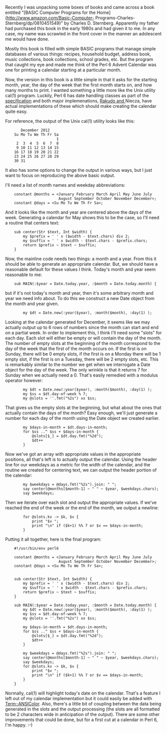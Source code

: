 Recently I was unpacking some boxes of books and came across a book entitled
"[BASIC Computer Programs for the Home](http://www.amazon.com/Basic-Computer-
Programs-Charles-Sternberg/dp/0810451549)" by Charles D. Sternberg. Apparently
my father had purchased this book in the early 1980s and had given it to me.
In any case, my name was scrawled in the front cover in the manner an
adolescent me would have done.

Mostly this book is filled with simple BASIC programs that manage simple
databases of various things: recipes, household budget, address book, music
collections, book collections, school grades, etc. But the program that caught
my eye and made me think of the Perl 6 Advent Calendar was one for printing a
calendar starting at a particular month.

Now, the version in this book is a little simple in that it asks for the
starting month, year, the day of the week that the first month starts on, and
how many months to print. I wanted something a little more like the Unix
utility cal(1) program. Luckily, Perl 6 has date handling classes as part of
the [specification](http://perlcabal.org/syn/S32/Temporal.html) and both major
implemenations, [Rakudo and ](https://github.com/rakudo)Niecza, have actual
implementations of these which should make creating the calendar quite easy.

For reference, the output of the Unix cal(1) utility looks like this:

    
           December 2012
        Su Mo Tu We Th Fr Sa
                           1
         2  3  4  5  6  7  8
         9 10 11 12 13 14 15
        16 17 18 19 20 21 22
        23 24 25 26 27 28 29
        30 31                 

It also has some options to change the output in various ways, but I just want
to focus on reproducing the above basic output.

I'll need a list of month names and weekday abbreviations:

    
        constant @months = <January February March April May June July
                            August September October November December>;
        constant @days = <Su Mo Tu We Th Fr Sa>;

And it looks like the month and year are centered above the days of the week.
Generating a calendar for May shows this to be the case, so I'll need a
routine that centers text:

    
        sub center(Str $text, Int $width) {
            my $prefix = ' ' x ($width - $text.chars) div 2;
            my $suffix = ' ' x $width - $text.chars - $prefix.chars;
            return $prefix ~ $text ~ $suffix;
        }

Now, the mainline code needs two things: a month and a year. From this it
should be able to generate an appropriate calendar. But, we should have a
reasonable default for these values I think. Today's month and year seem
reasonable to me:

    
        sub MAIN(:$year = Date.today.year, :$month = Date.today.month) {

but if it's not today's month and year, then it's some arbitrary month and
year we need info about. To do this we construct a new Date object from the
month and year given.

    
            my $dt = Date.new(:year($year), :month($month), :day(1) );

Looking at the calendar generated for December, it seems like we may actually
output up to 6 rows of numbers since the month can start and end on a partial
week. In order to implement this, I think I'll need some "slots" for each day.
Each slot will either be empty or will contain the day of the month. The
number of empty slots at the beginning of the month correspond to the day of
the week that the first of the month occurs on. If the first is on Sunday,
there will be 0 empty slots, if the first is on a Monday there will be 1 empty
slot, if the first is on a Tuesday, there will be 2 empty slots, etc. This is
remarkably similar to the number we get when we interrogate a Date object for
the day of the week. The only wrinkle is that it returns 7 for Sunday when we
actually need a 0. That's easily remedied with a modulus operator however:

    
            my $dt = Date.new(:year($year), :month($month), :day(1) );
            my $ss = $dt.day-of-week % 7;
            my @slots = ''.fmt("%2s") xx $ss;

That gives us the empty slots at the beginning, but what about the ones that
actually contain the days of the month? Easy enough, we'll just generate a
number for each day of the month using the Date object we created earlier.

    
            my $days-in-month = $dt.days-in-month;
            for $ss ..^ $ss + $days-in-month {
                @slots[$_] = $dt.day.fmt("%2d");
                $dt++
            }

Now we've got an array with appropriate values in the appropriate positions,
all that's left is to actually output the calendar. Using the header line for
our weekdays as a metric for the width of the calendar, and the routine we
created for centering text, we can output the header portion of the calendar:

    
            my $weekdays = @days.fmt("%2s").join: " ";
            say center(@months[$month-1] ~ " " ~ $year, $weekdays.chars);
            say $weekdays;

Then we iterate over each slot and output the appropriate values. If we've
reached the end of the week or the end of the month, we output a newline:

    
            for @slots.kv -> $k, $v {
                print "$v ";
                print "\n" if ($k+1) %% 7 or $v == $days-in-month;
            }

Putting it all together, here is the final program:

    
        #!/usr/bin/env perl6
    
        constant @months = <January February March April May June July
                            August September October November December>;
        constant @days = <Su Mo Tu We Th Fr Sa>;
    
    
        sub center(Str $text, Int $width) {
            my $prefix = ' ' x ($width - $text.chars) div 2;
            my $suffix = ' ' x $width - $text.chars - $prefix.chars;
            return $prefix ~ $text ~ $suffix;
        }
    
        sub MAIN(:$year = Date.today.year, :$month = Date.today.month) {
            my $dt = Date.new(:year($year), :month($month), :day(1) );
            my $ss = $dt.day-of-week % 7;
            my @slots = ''.fmt("%2s") xx $ss;
    
            my $days-in-month = $dt.days-in-month;
            for $ss ..^ $ss + $days-in-month {
                @slots[$_] = $dt.day.fmt("%2d");
                $dt++
            }
    
            my $weekdays = @days.fmt("%2s").join: " ";
            say center(@months[$month-1] ~ " " ~ $year, $weekdays.chars);
            say $weekdays;
            for @slots.kv -> $k, $v {
                print "$v ";
                print "\n" if ($k+1) %% 7 or $v == $days-in-month;
            }
        }

Normally, cal(1) will highlight today's date on the calendar. That's a feature
I left out of my calendar implementation but it could easily be added with
[Term::ANSIColor](https://github.com/tadzik/perl6-Term-ANSIColor/). Also,
there's a little bit of coupling between the data being generated in the slots
and the output processing (the slots are all formatted to be 2 characters wide
in anticipation of the output). There are some other improvements that could
be done, but for a first cut at a calendar in Perl 6, I'm happy. :-)

